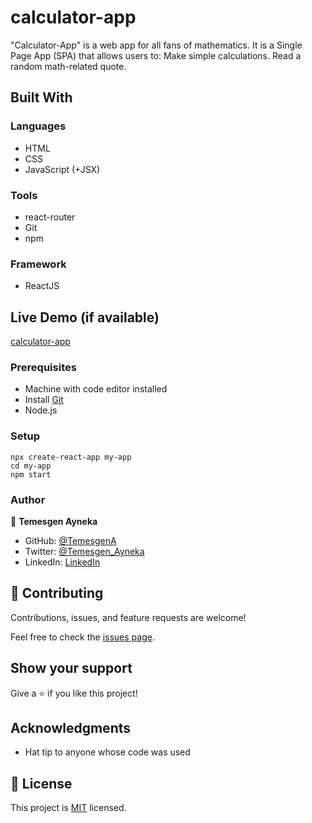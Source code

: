 # calculator-app

"Calculator-App" is a web app for all fans of mathematics. It is a Single Page App (SPA) that allows users to: Make simple calculations. Read a random math-related quote.

## Built With

### Languages

- HTML
- CSS
- JavaScript (+JSX)

### Tools

- react-router
- Git
- npm

### Framework

- ReactJS

## Live Demo (if available)

[calculator-app](https://calculator-app-temesgen.netlify.app/)

### Prerequisites

- Machine with code editor installed
- Install [Git](https://git-scm.com/book/en/v2/Getting-Started-Installing-Git)
- Node.js

### Setup

```
npx create-react-app my-app
cd my-app
npm start

```

### Author

👤 **Temesgen Ayneka**

- GitHub: [@TemesgenA](https://github.com/TemesgenA)
- Twitter: [@Temesgen_Ayneka](https://twitter.com/Temesgen_Ayneka)
- LinkedIn: [LinkedIn](https://www.linkedin.com/in/temesgen-ayneka/)

## 🤝 Contributing

Contributions, issues, and feature requests are welcome!

Feel free to check the [issues page](https://github.com/TemesgenA/my-list/issues).

## Show your support

Give a ⭐️ if you like this project!

## Acknowledgments

- Hat tip to anyone whose code was used

## 📝 License

This project is [MIT](./LICENSE) licensed.
